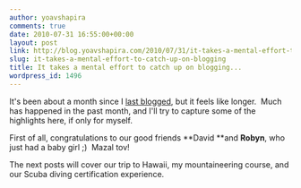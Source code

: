 ```yaml
---
author: yoavshapira
comments: true
date: 2010-07-31 16:55:00+00:00
layout: post
link: http://blog.yoavshapira.com/2010/07/31/it-takes-a-mental-effort-to-catch-up-on-blogging/
slug: it-takes-a-mental-effort-to-catch-up-on-blogging
title: It takes a mental effort to catch up on blogging...
wordpress_id: 1496
---
```


It's been about a month since I [last blogged](http://yoavs.blogspot.com/2010/06/great-mountaineering-article-about-jean.html), but it feels like longer.  Much has happened in the past month, and I'll try to capture some of the highlights here, if only for myself.  
  
First of all, congratulations to our good friends **David **and **Robyn**, who just had a baby girl ;)  Mazal tov!  
  
The next posts will cover our trip to Hawaii, my mountaineering course, and our Scuba diving certification experience.
